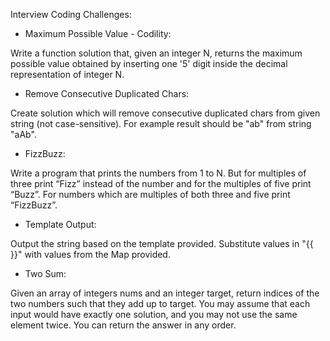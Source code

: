Interview Coding Challenges: 

- Maximum Possible Value - Codility:
 
Write a function solution that, given an integer N, 
returns the maximum possible value obtained by inserting one '5' 
digit inside the decimal representation of integer N.

- Remove Consecutive Duplicated Chars:

Create solution which will remove consecutive duplicated chars from given string (not case-sensitive). 
For example result should be "ab" from string "aAb".

- FizzBuzz: 

Write a program that prints the numbers from 1 to N. But for multiples of three print “Fizz” instead of the number and for the multiples of five print “Buzz”. For numbers which are multiples of both three and five print “FizzBuzz”.

- Template Output:

Output the string based on the template provided. Substitute values in "{{ }}" with values from the Map provided.

- Two Sum:

Given an array of integers nums and an integer target, return indices of the two numbers such that they add up to target.
You may assume that each input would have exactly one solution, and you may not use the same element twice.
You can return the answer in any order.